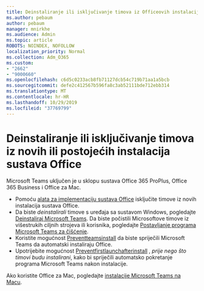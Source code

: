 ```yaml
---
title: Deinstaliranje ili isključivanje timova iz Officeovih instalacija
ms.author: pebaum
author: pebaum
manager: mnirkhe
ms.audience: Admin
ms.topic: article
ROBOTS: NOINDEX, NOFOLLOW
localization_priority: Normal
ms.collection: Adm_O365
ms.custom:
- "2662"
- "9000660"
ms.openlocfilehash: c6d5c0233acb8fb71127dcb54c719b71aa1a5bcb
ms.sourcegitcommit: defe2c412567b596fa8c3ab52111bde712ebb314
ms.translationtype: MT
ms.contentlocale: hr-HR
ms.lasthandoff: 10/29/2019
ms.locfileid: "37769799"
---
```

# <a name="uninstall-or-exclude-teams-from-new-or-existing-office-installations"></a>Deinstaliranje ili isključivanje timova iz novih ili postojećih instalacija sustava Office

Microsoft Teams uključen je u sklopu sustava Office 365 ProPlus, Office 365 Business i Office za Mac.

- Pomoću [alata za implementaciju sustava Office](https://docs.microsoft.com/deployoffice/teams-install#how-to-exclude-microsoft-teams-from-new-installations-of-office-365-proplus) isključite timove iz novih instalacija sustava Office.
- Da biste *deinstalirali* timove s uređaja sa sustavom Windows, pogledajte [Deinstaliraj Microsoft Teams](https://support.office.com/article/3b159754-3c26-4952-abe7-57d27f5f4c81). Da biste počistili Microsoftove timove iz višestrukih ciljnih strojeva ili korisnika, pogledajte [Postavljanje programa Microsoft Teams za čišćenje](https://docs.microsoft.com/microsoftteams/scripts/powershell-script-teams-deployment-clean-up).
- Koristite mogućnost [Preventteamsinstall](https://docs.microsoft.com/deployoffice/teams-install#use-group-policy-to-control-the-installation-of-microsoft-teams
) da biste spriječili Microsoft Teams da automatski instaliraju Office.
- Upotrijebite mogućnost [Preventfirstlaunchafterinstall](https://docs.microsoft.com/deployoffice/teams-install#use-group-policy-to-prevent-microsoft-teams-from-starting-automatically-after-installation) , *prije nego što timovi budu instalirani*, kako bi spriječili automatsko pokretanje programa Microsoft Teams nakon instalacije.

Ako koristite Office za Mac, pogledajte [instalacije Microsoft Teams na Macu](https://docs.microsoft.com/deployoffice/teams-install#microsoft-teams-installations-on-a-mac).